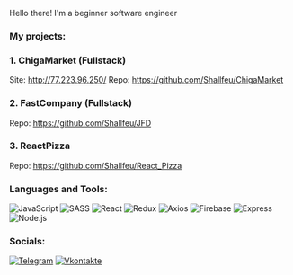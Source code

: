 Hello there!
I'm a beginner software engineer

### My projects:

### 1. ChigaMarket (Fullstack)

Site: http://77.223.96.250/
Repo: https://github.com/Shallfeu/ChigaMarket

### 2. FastCompany (Fullstack)

Repo: https://github.com/Shallfeu/JFD

### 3. ReactPizza

Repo: https://github.com/Shallfeu/React_Pizza

### Languages and Tools:

![JavaScript](https://img.shields.io/badge/-JavaScript-090909?style=for-the-badge&logo=JavaScript&logoColor=E9D54D)
![SASS](https://img.shields.io/badge/-SASS-090909?style=for-the-badge&logo=sass&logoColor=097CDB)
![React](https://img.shields.io/badge/-React-090909?style=for-the-badge&logo=react&logoColor=6296CC)
![Redux](https://img.shields.io/badge/-Redux-090909?style=for-the-badge&logo=redux&logoColor=6296CC)
![Axios](https://img.shields.io/badge/-Axios-090909?style=for-the-badge&logo=axios&logoColor=47C5FB)
![Firebase](https://img.shields.io/badge/-Firebase-090909?style=for-the-badge&logo=firebase&logoColor=F8C52C)
![Express](https://img.shields.io/badge/-Express-090909?style=for-the-badge&logo=Express&logoColor=E5D3FF)
![Node.js](https://img.shields.io/badge/-Node.js-090909?style=for-the-badge&logo=nodejs&logoColor=E5D3FF)

### Socials:

[![Telegram](https://img.shields.io/badge/-Telegram-090909?style=for-the-badge&logo=telegram&logoColor=27A0D9)](https://t.me/Shallfeu_313)
[![Vkontakte](https://img.shields.io/badge/-Vkontakte-090909?style=for-the-badge&logo=Vk&logoColor=4F7DB3)](https://vk.com/shallfeu)
